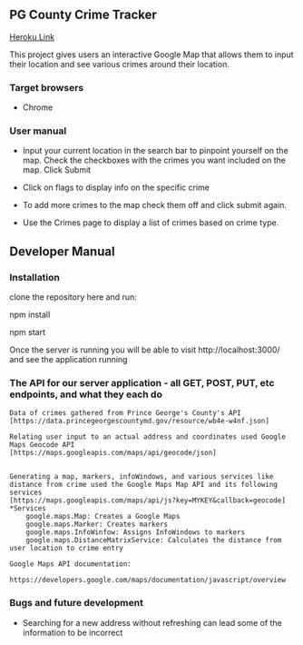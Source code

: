 
## PG County Crime Tracker

[Heroku Link](https://warm-brushlands-70019.herokuapp.com/)

  

This project gives users an interactive Google Map that allows them to input their location and see various crimes around their location.

  

### Target browsers

* Chrome

  

### User manual

* Input your current location in the search bar to pinpoint yourself on the map. Check the checkboxes with the crimes you want included on the map. Click Submit

* Click on flags to display info on the specific crime
* To add more crimes to the map check them off and click submit again.

* Use the Crimes page to display a list of crimes based on crime type.

  

## Developer Manual

### Installation

clone the repository here and run:

  

npm install

npm start

  

Once the server is running you will be able to visit http://localhost:3000/ and see the application running

### The API for our server application - all GET, POST, PUT, etc endpoints, and what they each do

    Data of crimes gathered from Prince George's County's API
    [https://data.princegeorgescountymd.gov/resource/wb4e-w4nf.json]

    Relating user input to an actual address and coordinates used Google Maps Geocode API
	[https://maps.googleapis.com/maps/api/geocode/json]
	

    Generating a map, markers, infoWindows, and various services like distance from crime used the Google Maps Map API and its following services
	[https://maps.googleapis.com/maps/api/js?key=MYKEY&callback=geocode]
	*Services
		google.maps.Map: Creates a Google Maps
		google.maps.Marker: Creates markers
		google.maps.InfoWinfow: Assigns InfoWindows to markers
		google.maps.DistanceMatrixService: Calculates the distance from user location to crime entry

	Google Maps API documentation:
		https://developers.google.com/maps/documentation/javascript/overview
	

### Bugs and future development

* Searching for a new address without refreshing can lead some of the information to be incorrect

